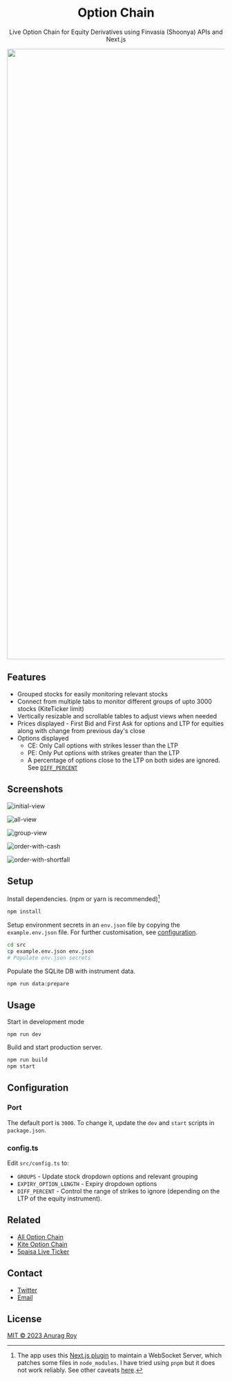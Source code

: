 <div align="center">

# Option Chain

Live Option Chain for Equity Derivatives using Finvasia (Shoonya) APIs and Next.js

<img width="1412" alt="option-chain" src="https://user-images.githubusercontent.com/53750093/219455211-6384c214-0aae-461b-a020-30f3039794d7.png">
  
</div>

## Features

- Grouped stocks for easily monitoring relevant stocks
- Connect from multiple tabs to monitor different groups of upto 3000 stocks (KiteTicker limit)
- Vertically resizable and scrollable tables to adjust views when needed
- Prices displayed - First Bid and First Ask for options and LTP for equities along with change from previous day's close
- Options displayed
  - CE: Only Call options with strikes lesser than the LTP
  - PE: Only Put options with strikes greater than the LTP
  - A percentage of options close to the LTP on both sides are ignored. See [`DIFF_PERCENT`](#configts)

## Screenshots

![initial-view](https://github.com/anurag-roy/shoonya-option-chain/assets/53750093/09fe5873-0975-4e76-9378-e100e0346651)

![all-view](https://github.com/anurag-roy/shoonya-option-chain/assets/53750093/04690c1b-e274-41a6-a05f-29b6406b2d66)

![group-view](https://github.com/anurag-roy/shoonya-option-chain/assets/53750093/ad5889ad-7e13-465c-a465-f014f858cafc)

![order-with-cash](https://github.com/anurag-roy/shoonya-option-chain/assets/53750093/2881c25a-e390-448a-b07e-abd7fe2e84ed)

![order-with-shortfall](https://github.com/anurag-roy/shoonya-option-chain/assets/53750093/a9bc7e05-bb79-49c0-a199-f5ecd7d10bce)


## Setup

Install dependencies. (npm or yarn is recommended)[^1]

```sh
npm install
```

Setup environment secrets in an `env.json` file by copying the `example.env.json` file. For further customisation, see [configuration](#configuration).

```sh
cd src
cp example.env.json env.json
# Populate env.json secrets
```

Populate the SQLite DB with instrument data.

```sh
npm run data:prepare
```

## Usage

Start in development mode

```
npm run dev
```

Build and start production server.

```sh
npm run build
npm start
```

## Configuration

### Port

The default port is `3000`. To change it, update the `dev` and `start` scripts in `package.json`.

### config.ts

Edit `src/config.ts` to:

- `GROUPS` - Update stock dropdown options and relevant grouping
- `EXPIRY_OPTION_LENGTH` - Expiry dropdown options
- `DIFF_PERCENT` - Control the range of strikes to ignore (depending on the LTP of the equity instrument).

## Related

- [All Option Chain](https://github.com/anurag-roy/all-option-chain)
- [Kite Option Chain](https://github.com/anurag-roy/kite-option-chain)
- [5paisa Live Ticker](https://github.com/anurag-roy/5paisa-live-ticker)

## Contact

- [Twitter](https://twitter.com/anurag__roy)
- [Email](mailto:anuragroy@duck.com)

## License

[MIT © 2023 Anurag Roy](/LICENSE)

[^1]: The app uses this [Next.js plugin](https://www.npmjs.com/package/next-plugin-websocket) to maintain a WebSocket Server, which patches some files in `node_modules`. I have tried using `pnpm` but it does not work reliably. See other caveats [here](https://github.com/sam3d/next-plugin-websocket#caveats).
